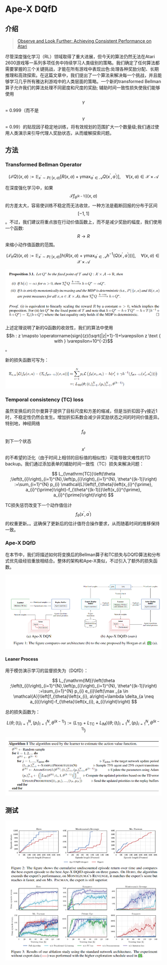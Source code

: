 # Ape-X  DQfD

## 介绍

> [Observe and Look Further: Achieving Consistent Performance on Atari](https://arxiv.org/pdf/1805.11593.pdf)

尽管深度强化学习（RL）领域取得了重大进展，但今天的算法仍然无法在Atari 2600游戏等一系列多项任务中持续学习人类级别的策略。我们确定了任何算法都需要掌握的三个关键挑战，才能在所有游戏中表现出色:处理各种奖励分配、长期推理和高效探索。在这篇文章中，我们提出了一个算法来解决每一个挑战，并且能够学习几乎所有雅达利游戏中的人类层面的策略。一个新的transformed Bellman算子允许我们的算法处理不同密度和尺度的奖励; 辅助时间一致性损失使我们能够使用 $$\gamma$$ = 0.999（而不是 $$\gamma$$ = 0.99）的贴现因子稳定地训练，将有效规划的范围扩大一个数量级;我们通过使用人类演示来引导代理人奖励状态，从而缓解探索问题。

## 方法

### Transformed Bellman Operator

$$
(\mathcal{T} Q)(x, a) :=\mathbb{E}_{x^{\prime} \sim P(\cdot | x, a)}\left[R(x, a)+\gamma \max _{a^{\prime} \in \mathcal{A}} Q\left(x^{\prime}, a^{\prime}\right)\right], \quad \forall(x, a) \in \mathcal{X} \times \mathcal{A}
$$

在深度强化学习中，如果 $$\mathcal{T} f_{\theta^{(k-1)}} )(x, a)$$ 的方差太大，容易使训练不稳定而无法收敛，一种方法是截断回报的分布于区间 $$[-1,1]$$ 。不过，我们建议将重点放在行动价值函数上，而不是减少奖励的幅度，我们使用一个函数: $$R→R$$ 来缩小动作值函数的范围。

$$
\left(\mathcal{T}_{h} Q\right)(x, a) :=\mathbb{E}_{x^{\prime} \sim P(\cdot | x, a)}\left[h\left(R(x, a)+\gamma \max _{a^{\prime} \in \mathcal{A}} h^{-1}\left(Q\left(x^{\prime}, a^{\prime}\right)\right)\right)\right], \quad \forall(x, a) \in \mathcal{X} \times \mathcal{A}
$$

![](../../.gitbook/assets/image%20%2888%29.png)

上述定理说明了新的Q函数的收敛性，我们的算法中使用 $$h : z \mapsto \operatorname{sign}(z)(\sqrt{|z|+1}-1)+\varepsilon z \text { with } \varepsilon=10^{-2}$$ 。

新的损失函数可写为：

![](../../.gitbook/assets/image%20%2895%29.png)

### Temporal consistency \(TC\) loss

虽然变换后的贝尔曼算子提供了目标尺度和方差的缩减，但是当折扣因子γ接近1时，不稳定性仍然会发生。增加折扣系数会减少非奖励状态之间的时间价值差异。特别地，神经网络 $$f_{\theta}$$ 到下一个状态 $$x'$$ 的不希望的泛化（由于时间上相邻的目标值的相似性）可能导致灾难性的TD backup。我们通过添加表单的辅助时间一致性（TC）损失来解决问题：

$$
L_{\mathrm{TC}}\left(\theta ;\left(t_{i}\right)_{i=1}^{N},\left(p_{i}\right)_{i=1}^{N}, \theta^{(k-1)}\right) :=\sum_{i=1}^{N} p_{i} \mathcal{L}\left(f_{\theta}\left(x_{i}^{\prime}, a_{i}^{\prime}\right)-f_{\theta^{(k-1)}}\left(x_{i}^{\prime}, a_{i}^{\prime}\right)\right)
$$

TC损失惩罚改变下一个动作值估计 $$f_{\theta}\left(x^{\prime}, a^{\prime}\right)$$ 的权重更新。。这确保了更新后的估计值符合操作要求，从而随着时间的推移保持一致。

### Ape-X DQfD

在本节中，我们将描述如何将变换后的Bellman算子和TC损失与DQfD算法和分布式优先级经验重放相结合。整体的架构和Ape-X类似，不过引入了额外的损失函数。

![](../../.gitbook/assets/image%20%2814%29.png)

#### Leaner Process

用于模仿演示学习的监督损失为（DQfD）：

$$
L_{\mathrm{IM}}\left(\theta ;\left(t_{i}\right)_{i=1}^{N},\left(p_{i}\right)_{i=1}^{N}, \theta^{(k-1)}\right) :=\sum_{i=1}^{N} p_{i} e_{i}\left(\max _{a \in \mathcal{A}}\left[f_{\theta}\left(x_{i}, a\right)+\lambda \delta_{a \neq a_{i}}\right]-f_{\theta}\left(x_{i}, a_{i}\right)\right)
$$

总的损失函数为：

$$
L\left(\theta ;\left(t_{i}\right)_{i=1}^{N},\left(p_{i}\right)_{i=1}^{N}, \theta^{(k-1)}\right) :=\left(L_{\mathrm{TD}}+L_{\mathrm{TC}}+L_{\mathrm{IM}}\right)\left(\theta ;\left(t_{i}\right)_{i=1}^{N},\left(p_{i}\right)_{i=1}^{N}, \theta^{(k-1)}\right)
$$

![](../../.gitbook/assets/image%20%2851%29.png)

## 测试

![](../../.gitbook/assets/image%20%2815%29.png)





